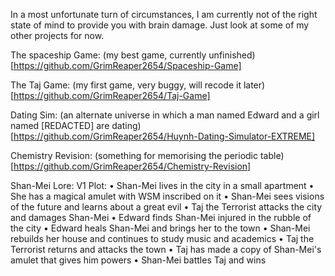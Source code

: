In a most unfortunate turn of circumstances, I am currently not of the right state of mind to provide you with brain damage. Just look at some of my other projects for now.

The spaceship Game: (my best game, currently unfinished) <br>
[https://github.com/GrimReaper2654/Spaceship-Game]

The Taj Game: (my first game, very buggy, will recode it later)<br>
[https://github.com/GrimReaper2654/Taj-Game]

Dating Sim: (an alternate universe in which a man named Edward and a girl named \[REDACTED] are dating)<br>
[https://github.com/GrimReaper2654/Huynh-Dating-Simulator-EXTREME]

Chemistry Revision: (something for memorising the periodic table)<br>
[https://github.com/GrimReaper2654/Chemistry-Revision]

Shan-Mei Lore: V1
Plot:
• Shan-Mei lives in the city in a small apartment
• She has a magical amulet with WSM inscribed on it
• Shan-Mei sees visions of the future and learns about a great evil
• Taj the Terrorist attacks the city and damages Shan-Mei
• Edward finds Shan-Mei injured in the rubble of the city
• Edward heals Shan-Mei and brings her to the town
• Shan-Mei rebuilds her house and continues to study music and academics
• Taj the Terrorist returns and attacks the town
• Taj has made a copy of Shan-Mei's amulet that gives him powers
• Shan-Mei battles Taj and wins

